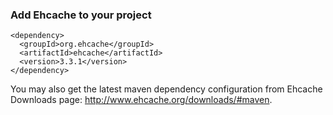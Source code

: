 ### Add Ehcache to your project

    <dependency>
      <groupId>org.ehcache</groupId>
      <artifactId>ehcache</artifactId>
      <version>3.3.1</version>
    </dependency>
    
You may also get the latest maven dependency configuration from Ehcache Downloads page: http://www.ehcache.org/downloads/#maven.
